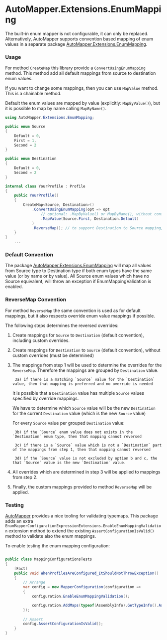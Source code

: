 # AutoMapper.Extensions.EnumMapping

The built-in enum mapper is not configurable, it can only be replaced. Alternatively, AutoMapper supports convention based mapping of enum values in a separate package [AutoMapper.Extensions.EnumMapping](https://www.nuget.org/packages/AutoMapper.Extensions.EnumMapping/).

### Usage

For method `CreateMap` this library provide a `ConvertUsingEnumMapping` method. This method add all default mappings from source to destination enum values.

If you want to change some mappings, then you can use `MapValue` method. This is a chainable method.

Default the enum values are mapped by value (explicitly: `MapByValue()`), but it is possible to map by name calling  `MapByName()`.

```c#
using AutoMapper.Extensions.EnumMapping;

public enum Source
{
    Default = 0,
    First = 1,
    Second = 2
}

public enum Destination
{
    Default = 0,
    Second = 2
}

internal class YourProfile : Profile
{
    public YourProfile()
    {
        CreateMap<Source, Destination>()
            .ConvertUsingEnumMapping(opt => opt
		        // optional: .MapByValue() or MapByName(), without configuration MapByValue is used
		        .MapValue(Source.First, Destination.Default)
            )
            .ReverseMap(); // to support Destination to Source mapping, including custom mappings of ConvertUsingEnumMapping
    }
}
    ...
```

### Default Convention

The package [AutoMapper.Extensions.EnumMapping](https://www.nuget.org/packages/AutoMapper.Extensions.EnumMapping/) will map all values from Source type to Destination type if both enum types have the same value (or by name or by value). All Source enum values which have no Source equivalent, will throw an exception if EnumMappingValidation is enabled.

### ReverseMap Convention

For method `ReverseMap` the same convention is used as for default mappings, but it also respects override enum value mappings if possible.

The following steps determines the reversed overrides:

1) Create mappings for `Source` to `Destination` (default convention), including custom overrides.

2) Create mappings for `Destination` to `Source` (default convention), without custom overrides (must be determined)

3) The mappings from step 1 will be used to determine the overrides for the `ReverseMap`. 
   Therefore the mappings are grouped by `Destination` value.
    
        3a) if there is a matching `Source` value for the `Destination` value, then that mapping is preferred and no override is needed

    It is possible that a `Destination` value has multiple `Source` values specified by override mappings.
    
    We have to determine which `Source` value will be the new `Destination` for the current `Destination` value (which is the new `Source` value)

    For every `Source` value per grouped `Destination` value:

        3b) if the `Source` enum value does not exists in the `Destination` enum type, then that mapping cannot reversed
    
        3c) if there is a `Source` value which is not a `Destination` part of the mappings from step 1, then that mapping cannot reversed
    
        3d) if the `Source` value is not excluded by option b and c, the that `Source` value is the new `Destination` value.

4) All overrides which are determined in step 3 will be applied to mappings from step 2.

5) Finally, the custom mappings provided to method `ReverseMap` will be applied.

### Testing

[AutoMapper](https://www.nuget.org/packages/AutoMapper/) provides a nice tooling for validating typemaps. This package adds an extra `EnumMapperConfigurationExpressionExtensions.EnableEnumMappingValidation` extension method to extend the existing `AssertConfigurationIsValid()` method to validate also the enum mappings.

To enable testing the enum mapping configuration:

```c#

public class MappingConfigurationsTests
{
    [Fact]
    public void WhenProfilesAreConfigured_ItShouldNotThrowException()
    {
        // Arrange
        var config = new MapperConfiguration(configuration =>
        {
            configuration.EnableEnumMappingValidation();

            configuration.AddMaps(typeof(AssemblyInfo).GetTypeInfo().Assembly);
        });
		
        // Assert
        config.AssertConfigurationIsValid();
    }
}
```
